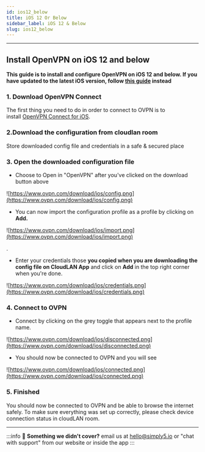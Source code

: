 ```yaml
---
id: ios12_below
title: iOS 12 Or Below
sidebar_label: iOS 12 & Below
slug: ios12_below
---
```


---
## **Install OpenVPN on iOS 12 and below**

**This guide is to install and configure OpenVPN on iOS 12 and below. If you have updated to the latest iOS version, follow [this guide](ios13) instead**

### **1. Download OpenVPN Connect**

The first thing you need to do in order to connect to OVPN is to install [OpenVPN Connect for iOS](https://itunes.apple.com/us/app/openvpn-connect/id590379981?mt=8).

### **2.Download the configuration from cloudlan room**
Store downloaded config file and credentials in a safe & secured place

### **3. Open the downloaded configuration file**

- Choose to Open in "OpenVPN" after you've clicked on the download button above

![https://www.ovpn.com/download/ios/config.png](https://www.ovpn.com/download/ios/config.png)

- You can now import the configuration profile as a profile by clicking on **Add.**

![https://www.ovpn.com/download/ios/import.png](https://www.ovpn.com/download/ios/import.png)

.

- Enter your credentials those **you copied when you are downloading the config file on CloudLAN App** and click on **Add** in the top right corner when you're done.

![https://www.ovpn.com/download/ios/credentials.png](https://www.ovpn.com/download/ios/credentials.png)

### **4. Connect to OVPN**

- Connect by clicking on the grey toggle that appears next to the profile name.

![https://www.ovpn.com/download/ios/disconnected.png](https://www.ovpn.com/download/ios/disconnected.png)

- You should now be connected to OVPN and you will see

![https://www.ovpn.com/download/ios/connected.png](https://www.ovpn.com/download/ios/connected.png)

### **5. Finished**

You should now be connected to OVPN and be able to browse the internet safely. To make sure everything was set up correctly, please check device connection status in cloudLAN room.

---

:::info
:information_desk_person: **Something we didn't cover?**
email us at [hello@simply5.io](mailto:hello@simply5.io) or "chat with support" from our website or inside the app
:::